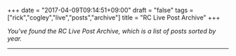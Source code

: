 +++
date = "2017-04-09T09:14:51+09:00"
draft = "false"
tags = ["rick","cogley","live","posts","archive"]
title = "RC Live Post Archive"
+++

_You've found the RC Live Post Archive, which is a list of posts sorted by year._

* * * 
